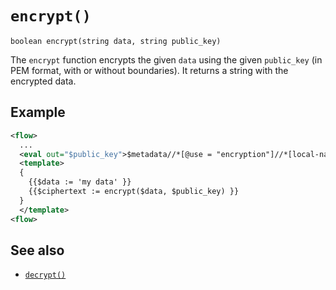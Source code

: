 # `encrypt()`

```
boolean encrypt(string data, string public_key)
```

The `encrypt` function encrypts the given `data` using the given `public_key` (in PEM format, with or without boundaries).
It returns a string with the encrypted data.

## Example

```xml
<flow>
  ...
  <eval out="$public_key">$metadata//*[@use = "encryption"]//*[local-name() = "X509Certificate"]</eval>
  <template>
  {
    {{$data := 'my data' }}
    {{$ciphertext := encrypt($data, $public_key) }}
  }
  </template>
<flow>
```

## See also

* [`decrypt()`](decrypt.md)
